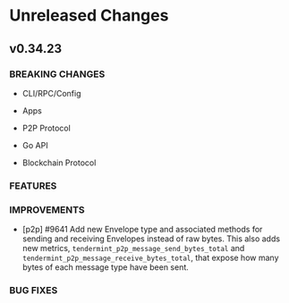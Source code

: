 # Unreleased Changes

## v0.34.23

### BREAKING CHANGES

- CLI/RPC/Config

- Apps

- P2P Protocol

- Go API

- Blockchain Protocol

### FEATURES

### IMPROVEMENTS
- [p2p] \#9641 Add new Envelope type and associated methods for sending and receiving Envelopes instead of raw bytes.
  This also adds new metrics, `tendermint_p2p_message_send_bytes_total` and `tendermint_p2p_message_receive_bytes_total`, that expose how many bytes of each message type have been sent.

### BUG FIXES
